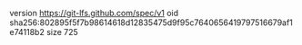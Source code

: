 version https://git-lfs.github.com/spec/v1
oid sha256:802895f5f7b98614618d12835475d9f95c7640656419797516679af1e74118b2
size 725
